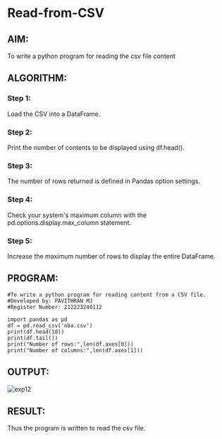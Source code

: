 # Read-from-CSV

## AIM:

To write a python program for reading the csv file content

## ALGORITHM:

### Step 1:

Load the CSV into a DataFrame.

### Step 2:

Print the number of contents to be displayed using df.head().

### Step 3:

The number of rows returned is defined in Pandas option settings.

### Step 4:

Check your system's maximum column with the pd.options.display.max_column statement.

### Step 5:

Increase the maximum number of rows to display the entire DataFrame.

## PROGRAM:

```
#To write a python program for reading content from a CSV file.
#Developed by: PAVITHRAN MJ
#Register Number: 212223240112

import pandas as pd
df = pd.read_csv('nba.csv')
print(df.head(10))
print(df.tail())
print("Number of rows:",len(df.axes[0]))
print("Number of columns:",len(df.axes[1]))
```

## OUTPUT:

![exp12](https://github.com/Mohammed-Saajid/Read-from-CSV/assets/141727149/d24c07b0-30a7-4623-9103-8a93d6c1fa44)


## RESULT:

Thus the program is written to read the csv file.
